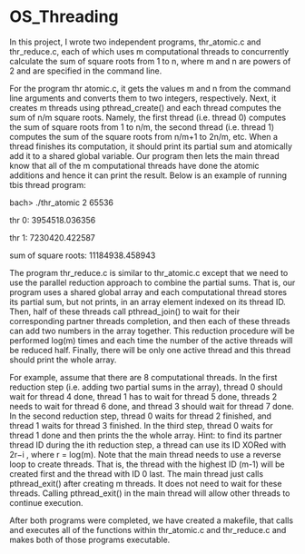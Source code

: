 # OS_Threading

In this project, I wrote two independent programs, thr_atomic.c and thr_reduce.c, each of which uses m computational threads to concurrently calculate the sum of square roots from 1 to n, where m and n are powers of 2 and are specified in the command line. 

For the program thr atomic.c, it gets the values m and n from the command line arguments and converts them to two integers, respectively. Next, it creates m threads using pthread_create() and each thread computes the sum of n/m square roots. Namely, the first thread (i.e. thread 0) computes the sum of square roots from 1 to n/m, the second thread (i.e. thread 1) computes the sum of the square roots from n/m+1 to 2n/m, etc. When a thread finishes its computation, it should print its partial sum and atomically add it to a shared global variable. Our program then lets the main thread know that all of the m computational threads have done the atomic additions and hence it can print the result. Below is an example of running tbis thread program:

bach> ./thr_atomic 2 65536

thr 0: 3954518.036356

thr 1: 7230420.422587

sum of square roots: 11184938.458943

The program thr_reduce.c is similar to thr_atomic.c except that we need to use the parallel reduction approach to combine the partial sums. That is, our program uses a shared global array and each computational thread stores its partial sum, but not prints, in an array element indexed on its thread ID. Then, half of these threads call pthread_join() to wait for their corresponding partner threads completion, and then each of these threads can add two numbers in the array together. This reduction procedure will be performed log(m) times and each time the number of the active threads will be reduced half. Finally, there will be only one active thread and this thread should print the whole array.

For example, assume that there are 8 computational threads. In the first reduction step (i.e. adding two partial sums in the array), thread 0 should wait for thread 4 done, thread 1 has to wait for thread 5 done, threads 2 needs to wait for thread 6 done, and thread 3 should wait for thread 7 done. In the second reduction step, thread 0 waits for thread 2 finished, and thread 1 waits for thread 3 finished. In the third step, thread 0 waits for thread 1 done and then prints the the whole array. Hint: to find its partner thread ID during the ith reduction step, a thread can use its ID XORed with 2r−i , where r = log(m). Note that the main thread needs to use a reverse loop to create threads. That is, the thread with the highest ID (m-1) will be created first and the thread with ID 0 last. The main thread just calls pthread_exit() after creating m threads. It does not need to wait for these threads. Calling pthread_exit() in the main thread will allow other threads to continue execution.

After both programs were completed, we have created a makefile, that calls and executes all of the functions within thr_atomic.c and thr_reduce.c and makes both of those programs executable.

